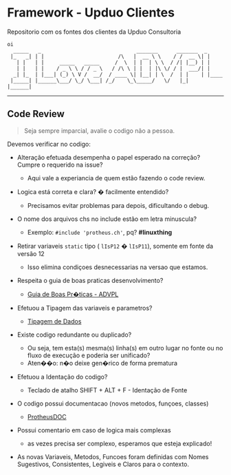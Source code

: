 # Framework - Upduo Clientes

Repositorio com os fontes dos clientes da Upduo Consultoria

```
oi
  _____   _                               _______      _______  _
 |_   _| | |                        /\   |  __ \ \    / /  __ \| |
   | |   | |     _____   _____     /  \  | |  | \ \  / /| |__) | |
   | |   | |    / _ \ \ / / _ \   / /\ \ | |  | |\ \/ / |  ___/| |
  _| |_  | |___| (_) \ V /  __/  / ____ \| |__| | \  /  | |    | |____
 |_____| |______\___/ \_/ \___| /_/    \_\_____/   \/   |_|    |______|

```

---

## Code Review

> Seja sempre imparcial, avalie o codigo não a pessoa.

Devemos verificar no codigo:

+ Alteração efetuada desempenha o papel esperado na correção? Cumpre o requerido na issue?
     + Aqui vale a experiancia de quem estão fazendo o code review.

+ Logica está correta e clara? � facilmente entendido?
     + Precisamos evitar problemas para depois, dificultando o debug.

+ O nome dos arquivos chs no include estão em letra minuscula?
     + Exemplo: `#include 'protheus.ch'`, pq? **#linuxthing**

+ Retirar variaveis `static` tipo ( `lIsP12` � `lIsP11`), somente em fonte da versão 12
     + Isso elimina condiçoes desnecessarias na versao que estamos.

+ Respeita o guia de boas praticas desenvolvimento?
     + [Guia de Boas Pr�ticas - ADVPL](http://tdn.totvs.com.br/pages/viewpage.action?pageId=22480352)

+ Efetuou a Tipagem das variaveis e parametros?
     + [Tipagem de Dados](http://tdn.totvs.com.br/display/tec/Tipagem+de+Dados)

+ Existe codigo redundante ou duplicado?
     + Ou seja, tem esta(s) mesma(s) linha(s) em outro lugar no fonte ou no fluxo de execução e poderia ser unificado?
     + Aten��o: n�o deixe gen�rico de forma prematura

+ Efetuou a Identação do codigo?
     + Teclado de atalho SHIFT + ALT + F - Identação de Fonte

+ O codigo possui documentacao (novos metodos, funçoes, classes)
     + [ProtheusDOC](https://tdn.totvs.com/display/tec/ProtheusDOC)

+ Possui comentario em caso de logica mais complexas
     + as vezes precisa ser complexo, esperamos que esteja explicado!


+ As novas Variaveis, Metodos, Funcoes foram definidas com Nomes Sugestivos, Consistentes, Legiveis e Claros para o contexto.



